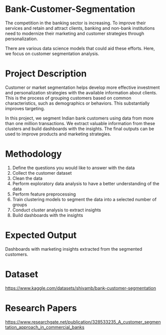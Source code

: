 # Bank-Customer-Segmentation
The competition in the banking sector is increasing. To improve their services and retain and attract clients, banking and non-bank institutions need to modernize their marketing and customer strategies through personalization.

There are various data science models that could aid these efforts. Here, we focus on customer segmentation analysis.

# Project Description
Customer or market segmentation helps develop more effective investment and personalization strategies with the available information about clients. This is the process of grouping customers based on common characteristics, such as demographics or behaviors. This substantially improves targeting.

In this project, we segment Indian bank customers using data from more than one million transactions. We extract valuable information from these clusters and build dashboards with the insights. The final outputs can be used to improve products and marketing strategies.

# Methodology
1. Define the questions you would like to answer with the data
2. Collect the customer dataset
3. Clean the data
4. Perform exploratory data analysis to have a better understanding of the data
5. Perform feature preprocessing
6. Train clustering models to segment the data into a selected number of groups
7. Conduct cluster analysis to extract insights
8. Build dashboards with the insights

# Expected Output
Dashboards with marketing insights extracted from the segmented customers.

# Dataset
https://www.kaggle.com/datasets/shivamb/bank-customer-segmentation

# Research Papers
https://www.researchgate.net/publication/328533235_A_customer_segmentation_approach_in_commercial_banks
